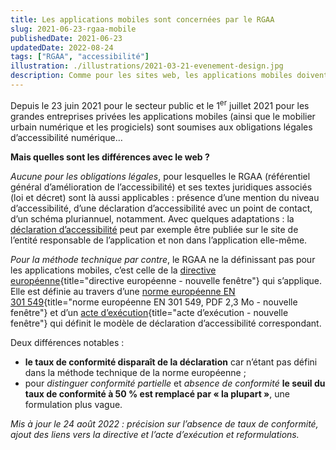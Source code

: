 ```yaml
---
title: Les applications mobiles sont concernées par le RGAA
slug: 2021-06-23-rgaa-mobile
publishedDate: 2021-06-23
updatedDate: 2022-08-24
tags: ["RGAA", "accessibilité"]
illustration: ./illustrations/2021-03-21-evenement-design.jpg
description: Comme pour les sites web, les applications mobiles doivent se mettre en conformité avec le Référentiel général d’amélioration de l’accessibilité.
---
```



Depuis le 23 juin 2021 pour le secteur public et le 1<sup>er</sup> juillet 2021 pour les grandes entreprises privées les applications mobiles (ainsi que le mobilier urbain numérique et les progiciels) sont soumises aux obligations légales d’accessibilité numérique…

**Mais quelles sont les différences avec le web ?**

_Aucune pour les obligations légales_, pour lesquelles le RGAA (référentiel général d’amélioration de l’accessibilité) et ses textes juridiques associés (loi et décret) sont là aussi applicables : présence d’une mention du niveau d’accessibilité, d’une déclaration d’accessibilité avec un point de contact, d’un schéma pluriannuel, notamment. Avec quelques adaptations : la [déclaration d’accessibilité](https://www.numerique.gouv.fr/publications/rgaa-accessibilite/obligations/#publication-de-la-d%C3%A9claration-daccessibilit%C3%A9) peut par exemple être publiée sur le site de l’entité responsable de l’application et non dans l’application elle-même.

_Pour la méthode technique par contre_, le RGAA ne la définissant pas pour les applications mobiles, c’est celle de la [directive européenne](https://eur-lex.europa.eu/legal-content/FR/TXT/HTML/?uri=CELEX:32016L2102#d1e40-1-1){title="directive européenne - nouvelle fenêtre"} qui s’applique. Elle est définie au travers d’une [norme européenne EN 301 549](https://www.etsi.org/deliver/etsi_en/301500_301599/301549/03.02.01_60/en_301549v030201p.pdf){title="norme européenne EN 301 549, PDF 2,3 Mo - nouvelle fenêtre"} et d’un [acte d’exécution](https://eur-lex.europa.eu/legal-content/FR/TXT/HTML/?uri=CELEX:32018D1523&from=FR#d1e32-105-1){title="acte d’exécution - nouvelle fenêtre"} qui définit le modèle de déclaration d’accessibilité correspondant.

Deux différences notables :
* **le taux de conformité disparaît de la déclaration** car n’étant pas défini dans la méthode technique de la norme européenne ;
* pour _distinguer conformité partielle_ et _absence de conformité_ **le seuil du taux de conformité à 50 % est remplacé par « la plupart »**, une formulation plus vague.

_Mis à jour le 24 août 2022 : précision sur l’absence de taux de conformité, ajout des liens vers la directive et l’acte d’exécution et reformulations._
